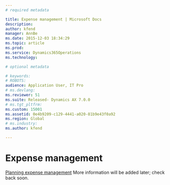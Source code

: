 ```yaml
---
# required metadata

title: Expense management | Microsoft Docs
description: 
author: kfend
manager: AnnBe
ms.date: 2015-12-03 18:34:29
ms.topic: article
ms.prod: 
ms.service: Dynamics365Operations
ms.technology: 

# optional metadata

# keywords: 
# ROBOTS: 
audience: Application User, IT Pro
# ms.devlang: 
ms.reviewer: 51
ms.suite: Released- Dynamics AX 7.0.0
# ms.tgt_pltfrm: 
ms.custom: 15001
ms.assetid: 0e4b9209-c129-4441-a020-81b9e43f0a92
ms.region: Global
# ms.industry: 
ms.author: kfend

---
```


# Expense management



[Planning expense management](https://docs.microsoft.com/en-us/dynamics365/operations/core/organization-administration/planning-expense-management) More information will be added later; check back soon.

